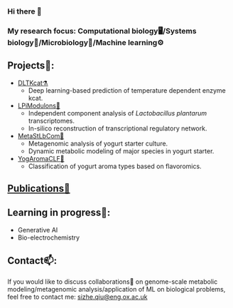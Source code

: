 ### Hi there 👋
### My research focus: Computational biology🖥️/Systems biology🔢/Microbiology🦠/Machine learning⚙️
## Projects🌟:
- [DLTKcat⚗️](https://github.com/SizheQiu/DLTKcat)
  - Deep learning-based prediction of temperature dependent enzyme kcat.
- [LPiModulons🧬](https://github.com/SizheQiu/LPiModulons)
  - Independent component analysis of *Lactobacillus plantarum* transcriptomes.
  - In-silico reconstruction of transcriptional regulatory network.
- [MetaStLbCom🧫](https://github.com/SizheQiu/MetaStLbCom)
  - Metagenomic analysis of yogurt starter culture.
  - Dynamic metabolic modeling of major species in yogurt starter.
- [YogAromaCLF🥛](https://github.com/SizheQiu/YogAromaCLF)
  - Classification of yogurt aroma types based on flavoromics.
## [Publications📑](https://scholar.google.com/citations?user=V43CQcsAAAAJ&hl=en)
## Learning in progress🌱:
- Generative AI
- Bio-electrochemistry
## Contact📫:
If you would like to discuss collaborations👯 on genome-scale metabolic modeling/metagenomic analysis/application of ML on biological problems,
feel free to contact me: <sizhe.qiu@eng.ox.ac.uk>
